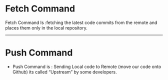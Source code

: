# **Fetch** Command

Fetch Command Is :fetching the latest code commits from the remote and places them only in the local repository. 
____

# **Push** Command
+ Push Command is : Sending Local code to Remote (move our code onto Github) its called “Upstream” by some developers.

